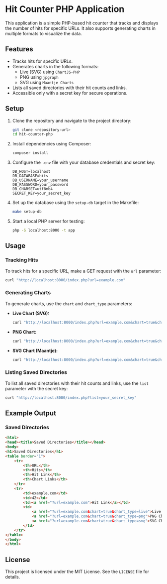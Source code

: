 # Hit Counter PHP Application

This application is a simple PHP-based hit counter that tracks and displays the number of hits for specific URLs. It also supports generating charts in multiple formats to visualize the data.

## Features
- Tracks hits for specific URLs.
- Generates charts in the following formats:
  - Live (SVG) using `ChartJS-PHP`
  - PNG using `jpgraph`
  - SVG using `Maantje Charts`
- Lists all saved directories with their hit counts and links.
- Accessible only with a secret key for secure operations.

## Setup

1. Clone the repository and navigate to the project directory:
   ```bash
   git clone <repository-url>
   cd hit-counter-php
   ```

2. Install dependencies using Composer:
   ```bash
   composer install
   ```

3. Configure the `.env` file with your database credentials and secret key:
   ```env
   DB_HOST=localhost
   DB_DATABASE=hits
   DB_USERNAME=your_username
   DB_PASSWORD=your_password
   DB_CHARSET=utf8mb4
   SECRET_KEY=your_secret_key
   ```

4. Set up the database using the `setup-db` target in the Makefile:
   ```bash
   make setup-db
   ```

5. Start a local PHP server for testing:
   ```bash
   php -S localhost:8000 -t app
   ```

## Usage

### Tracking Hits
To track hits for a specific URL, make a GET request with the `url` parameter:
```bash
curl "http://localhost:8000/index.php?url=example.com"
```

### Generating Charts
To generate charts, use the `chart` and `chart_type` parameters:

- **Live Chart (SVG):**
  ```bash
  curl "http://localhost:8000/index.php?url=example.com&chart=true&chart_type=live"
  ```

- **PNG Chart:**
  ```bash
  curl "http://localhost:8000/index.php?url=example.com&chart=true&chart_type=png"
  ```

- **SVG Chart (Maantje):**
  ```bash
  curl "http://localhost:8000/index.php?url=example.com&chart=true&chart_type=svg"
  ```

### Listing Saved Directories
To list all saved directories with their hit counts and links, use the `list` parameter with the secret key:
```bash
curl "http://localhost:8000/index.php?list=your_secret_key"
```

## Example Output

### Saved Directories
```html
<html>
<head><title>Saved Directories</title></head>
<body>
<h1>Saved Directories</h1>
<table border="1">
    <tr>
        <th>URL</th>
        <th>Hits</th>
        <th>Hit Link</th>
        <th>Chart Links</th>
    </tr>
    <tr>
        <td>example.com</td>
        <td>42</td>
        <td><a href="?url=example.com">Hit Link</a></td>
        <td>
            <a href="?url=example.com&chart=true&chart_type=live">Live Chart</a> |
            <a href="?url=example.com&chart=true&chart_type=png">PNG Chart</a> |
            <a href="?url=example.com&chart=true&chart_type=svg">SVG Chart</a>
        </td>
    </tr>
</table>
</body>
</html>
```

## License
This project is licensed under the MIT License. See the `LICENSE` file for details.